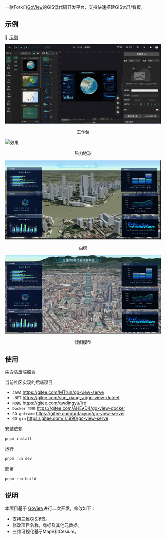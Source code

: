 
一款Fork自[GoView](https://gitee.com/dromara/go-view)的GIS低代码开发平台，支持快速搭建GIS大屏/看板。

## 示例

👀 [示例](https://giserlab.cn/service/gisviz/index.html)

![工作台](./readme/design.png)

<center>工作台</center>



![效果](./readme/preview.gif)

<center>热力地球</center>



![效果](./readme/白膜.png)

<center>白膜</center>



![倾斜模型](./readme/3dtiles.png)

<center>倾斜模型</center>



## 使用

先安装后端服务

当前社区实现的后端项目

- `JAVA` https://gitee.com/MTrun/go-view-serve
- `.NET` https://gitee.com/sun_xiang_yu/go-view-dotnet
- `NODE` https://gitee.com/qwdingyu/led
- `Docker 镜像` https://gitee.com/AHEAD4/go-view-docker
- `GO-goframe` https://gitee.com/bufanyun/go-view-server
- `GO-gin` https://gitee.com/ls1990/go-view-serve



安装依赖

```bash
pnpm install
```

运行

```bash
pnpm run dev 
```

部署

```bash
pnpm run build
```





## 说明

本项目基于 [GoView](httphttps://gitee.com/dromara/go-view)进行二次开发，修改如下：

- 支持三维GIS场景。
- 修改项目名称，商标及其他元数据。
- 三维可视化基于MapV和Cesium。

